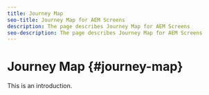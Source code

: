 ```yaml
---
title: Journey Map
seo-title: Journey Map for AEM Screens
description: The page describes Journey Map for AEM Screens
seo-description: The page describes Journey Map for AEM Screens
---
```


# Journey Map {#journey-map}

This is an introduction.

